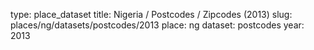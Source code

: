 type: place_dataset
title: Nigeria / Postcodes / Zipcodes (2013)
slug: places/ng/datasets/postcodes/2013
place: ng
dataset: postcodes
year: 2013
